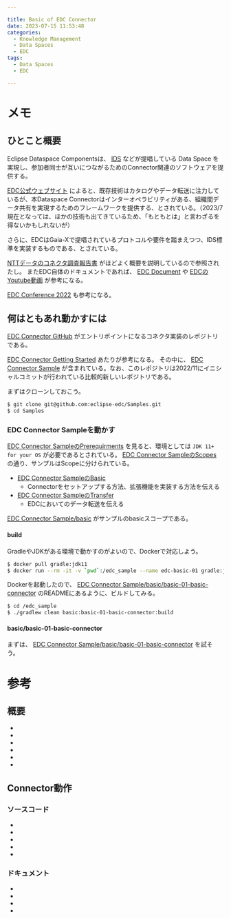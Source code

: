```yaml
---

title: Basic of EDC Connector
date: 2023-07-15 11:53:48
categories:
  - Knowledge Management
  - Data Spaces
  - EDC
tags:
  - Data Spaces
  - EDC

---
```


# メモ

## ひとこと概要

Eclipse Dataspace Componentsは、 [IDS] などが提唱している Data Space を実現し、参加者同士が互いにつながるためのConnector関連のソフトウェアを提供する。

[EDC公式ウェブサイト] によると、既存技術はカタログやデータ転送に注力しているが、本Dataspace Connectorはインターオペラビリティがある、組織間データ共有を実現するためのフレームワークを提供する、とされている。（2023/7現在となっては、ほかの技術も出てきているため、「もともとは」と言わざるを得ないかもしれないが）

さらに、EDCはGaia-Xで提唱されているプロトコルや要件を踏まえつつ、IDS標準を実装するものである、とされている。

[NTTデータのコネクタ調査報告書] がほどよく概要を説明しているので参照されたし。
またEDC自体のドキュメントであれば、 [EDC Document] や [EDCのYoutube動画] が参考になる。

[EDC Conference 2022] も参考になる。

## 何はともあれ動かすには

[EDC Connector GitHub] がエントリポイントになるコネクタ実装のレポジトリである。

[EDC Connector Getting Started] あたりが参考になる。
その中に、 [EDC Connector Sample] が含まれている。なお、このレポジトリは2022/11にイニシャルコミットが行われている比較的新しいレポジトリである。

まずはクローンしておこう。

```bash
$ git clone git@github.com:eclipse-edc/Samples.git
$ cd Samples
```

### EDC Connector Sampleを動かす

[EDC Connector SampleのPrerequirments] を見ると、環境としては `JDK 11+ for your OS` が必要であるとされている。
[EDC Connector SampleのScopes] の通り、サンプルはScopeに分けられている。

* [EDC Connector SampleのBasic]
  * Connectorをセットアップする方法、拡張機能を実装する方法を伝える
* [EDC Connector SampleのTransfer]
  * EDCにおいてのデータ転送を伝える

[EDC Connector Sample/basic] がサンプルのbasicスコープである。

#### build

GradleやJDKがある環境で動かすのがよいので、Dockerで対応しよう。

```bash
$ docker pull gradle:jdk11
$ docker run --rm -it -v `pwd`:/edc_sample --name edc-basic-01 gradle:jdk11 bash
```

Dockerを起動したので、 [EDC Connector Sample/basic/basic-01-basic-connector] のREADMEにあるように、ビルドしてみる。

```bash
$ cd /edc_sample
$ ./gradlew clean basic:basic-01-basic-connector:build
```

#### basic/basic-01-basic-connector

まずは、 [EDC Connector Sample/basic/basic-01-basic-connector] を試そう。


# 参考

## 概要

* [EDC公式ウェブサイト]: https://projects.eclipse.org/projects/technology.edc
* [IDS]: https://internationaldataspaces.
* [NTTデータのコネクタ調査報告書]: https://www.nttdata.com/global/ja/news/information/2022/072700/
* [EDC Conference 2022]: https://www.youtube.com/playlist?list=PLw-f_YoTxWJU_quLpk9fGpq37gzvVZGc4
* [EDC Document]: https://eclipse-edc.github.io/docs/#/
* [EDCのYoutube動画]: https://www.youtube.com/@eclipsedataspaceconnector9622/featured

## Connector動作

### ソースコード

* [EDC Connector GitHub]: https://github.com/eclipse-edc/Connector`
* [EDC Connector Getting Started]: https://github.com/eclipse-edc/Connector#getting-started
* [EDC Connector Sample]: https://github.com/eclipse-edc/Samples
* [EDC Connector Sample/basic]: https://github.com/eclipse-edc/Samples/tree/main/basic
* [EDC Connector Sample/basic/basic-01-basic-connector]: https://github.com/eclipse-edc/Samples/blob/main/basic/basic-01-basic-connector/README.md

### ドキュメント

* [EDC Connector SampleのPrerequirments]: https://github.com/eclipse-edc/Samples#prerequisites
* [EDC Connector SampleのScopes]: https://github.com/eclipse-edc/Samples#scopes
* [EDC Connector SampleのBasic]: https://github.com/eclipse-edc/Samples#basic
* [EDC Connector SampleのTransfer]: https://github.com/eclipse-edc/Samples#transfer


<!-- vim: set et tw=0 ts=2 sw=2: -->
